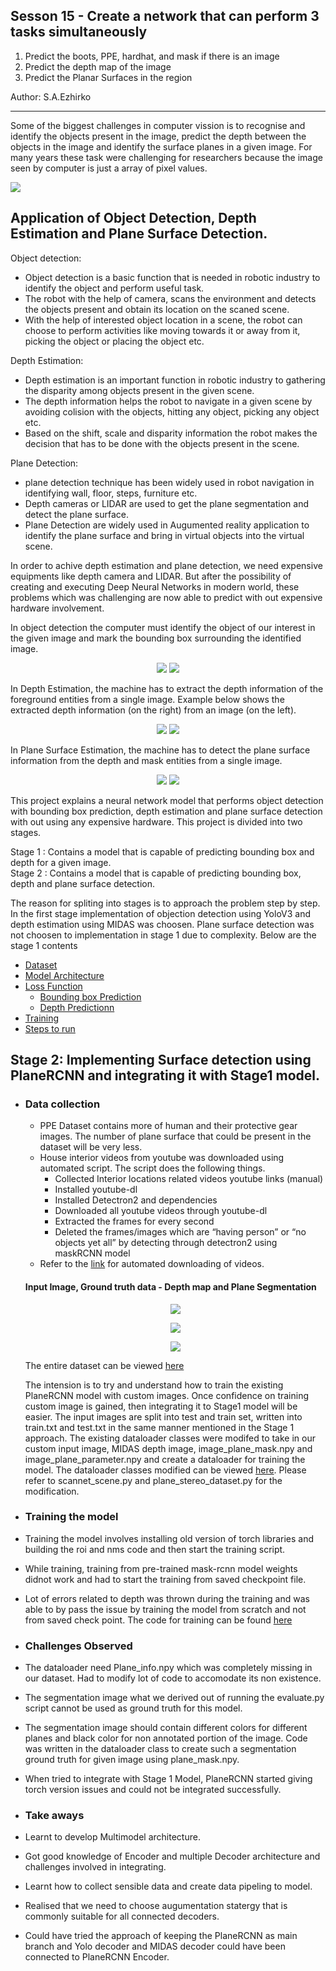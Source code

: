 ## Sesson 15 - Create a network that can perform 3 tasks simultaneously
1.  Predict the boots, PPE, hardhat, and mask if there is an image
2.  Predict the depth map of the image
3.  Predict the Planar Surfaces in the region

Author: S.A.Ezhirko
**********************************************************************************************************************

Some of the biggest challenges in computer vission is to recognise and identify the objects present in the image, predict the depth between the objects in the image and identify the surface planes in a given image. For many years these task were challenging for researchers because the image seen by computer is just a array of pixel values.

![](Images/Image1.jpg)

## Application of Object Detection, Depth Estimation and Plane Surface Detection.
Object detection:

 - Object detection is a basic function that is needed in robotic industry to identify the object and perform useful task. 
 - The robot with the help of camera, scans the environment and detects the objects present and obtain its location on the scaned scene.
 - With the help of interested object location in a scene, the robot can choose to perform activities like moving towards it or away from it, picking the object or placing    the object etc.
 
 Depth Estimation:
 
 - Depth estimation is an important function in robotic industry to gathering the disparity among objects present in the given scene.
 - The depth information helps the robot to navigate in a given scene by avoiding colision with the objects, hitting any object, picking any object etc.
 - Based on the shift, scale and disparity information the robot makes the decision that has to be done with the objects present in the scene.
 
 Plane Detection:
 - plane detection technique has been widely used in robot navigation in identifying wall, floor, steps, furniture etc.
 - Depth cameras or LIDAR are used to get the plane segmentation and detect the plane surface.
 - Plane Detection are widely used in Augumented reality application to identify the plane surface and bring in virtual objects into the virtual scene.

In order to achive depth estimation and plane detection, we need expensive equipments like depth camera and LIDAR. But after the possibility of creating and executing Deep Neural Networks in modern world, these problems which was challenging are now able to predict with out expensive hardware involvement. 

In object detection the computer must identify the object of our interest in the given image and mark the bounding box surrounding the identified image.

<p align="center">
  <img src="Images/Q44.jpg">
  <img src="Images/Q44_BB.jpg">
</p>

In Depth Estimation, the machine has to extract the depth information of the foreground entities from a single image. Example below shows the extracted depth information (on the right) from an image (on the left).

<p align="center">
  <img src="Images/Q44.jpg">
  <img src="Images/Q44_Depth.png">
</p>

In Plane Surface Estimation, the machine has to detect the plane surface information from the depth and mask entities from a single image.
<p align="center">
  <img src="Images/InputImage.jpg">
  <img src="Images/Segmentation_final.png">
</p>

This project explains a neural network model that performs object detection with bounding box prediction, depth estimation and plane surface detection with out using any expensive hardware. This project is divided into two stages.

Stage 1 : Contains a model that is capable of predicting bounding box and depth for a given image.<br>
Stage 2 : Contains a model that is capable of predicting bounding box, depth and plane surface detection.

The reason for spliting into stages is to approach the problem step by step. In the first stage implementation of objection detection using YoloV3 and depth estimation using MIDAS was choosen. Plane surface detection was not choosen to implementation in stage 1 due to complexity. Below are the stage 1 contents

- [Dataset](dataset.md)
- [Model Architecture](ModelArchitecture.md)
- [Loss Function](LossFunction.md)
  - [Bounding box Prediction](LossFunction.md#bounding-box-prediction)
  - [Depth Predictionn](LossFunction.md#depth-loss-function)
- [Training](training.md)
- [Steps to run](steps.md)

## Stage 2: Implementing Surface detection using PlaneRCNN and integrating it with Stage1 model.

- ### Data collection
  - PPE Dataset contains more of human and their protective gear images. The number of plane surface that could be present in the dataset will be very less.
  - House interior videos from youtube was downloaded using automated script. The script does the following things.
    - Collected Interior locations related videos youtube links (manual)
    - Installed youtube-dl
    - Installed Detectron2 and dependencies 
    - Downloaded all youtube videos through youtube-dl
    - Extracted the frames for every second
    - Deleted the frames/images which are “having person” or “no objects yet all” by detecting through detectron2 using maskRCNN model
   - Refer to the [link](https://github.com/eva5covergence/Ezhirko/blob/main/PlaneSurfaceDetection/plane_surface_data_preparation.ipynb) for automated downloading of videos.
   
   #### Input Image, Ground truth data - Depth map and Plane Segmentation
   <p align="center">
     <img src="Images/Stage2_Image1.jpg">
   </p>
   <p align="center">
     <img src="Images/Stage2_Image2.jpg">
   </p>
   <p align="center">
     <img src="Images/Stage2_Image3.jpg">
   </p>
   
   The entire dataset can be viewed [here](https://drive.google.com/drive/u/0/folders/163knHweJJ5ERXLsedm9ZW3ahWkMzHPSl)
   
   The intension is to try and understand how to train the existing PlaneRCNN model with custom images. Once confidence on training custom image is gained, then integrating it to Stage1 model will be easier. The input images are split into test and train set, written into train.txt and test.txt in the same manner mentioned in the Stage 1 approach. The existing dataloader classes were modifed to take in our custom input image, MIDAS depth image, image_plane_mask.npy and image_plane_parameter.npy and create a dataloader for training the model. The dataloader classes modified can be viewed [here](https://github.com/eva5covergence/Ezhirko/tree/main/PlaneSurfaceDetection/datasets). Please refer to scannet_scene.py and plane_stereo_dataset.py for the modification.
   
- ### Training the model
 - Training the model involves installing old version of torch libraries and building the roi and nms code and then start the training script.
 - While training, training from pre-trained mask-rcnn model weights didnot work and had to start the training from saved checkpoint file.
 - Lot of errors related to depth was thrown during the training and was able to by pass the issue by training the model from scratch and not from saved check point.
 The code for training can be found [here](https://github.com/eva5covergence/Ezhirko/blob/main/PlaneSurfaceDetection/Train_PlaneRCNN.ipynb)

- ### Challenges Observed
 - The dataloader need Plane_info.npy which was completely missing in our dataset. Had to modify lot of code to accomodate its non existence.
 - The segmentation image what we derived out of running the evaluate.py script cannot be used as ground truth for this model.
 - The segmentation image should contain different colors for different planes and black color for non annotated portion of the image. Code was written in the dataloader class to create such a segmentation ground truth for given image using plane_mask.npy. 
 - When tried to integrate with Stage 1 Model, PlaneRCNN started giving torch version issues and could not be integrated successfully.
 
- ### Take aways
 - Learnt to develop Multimodel architecture.
 - Got good knowledge of Encoder and multiple Decoder architecture and challenges involved in integrating.
 - Learnt how to collect sensible data and create data pipeling to model.
 - Realised that we need to choose augumentation statergy that is commonly suitable for all connected decoders.
 - Could have tried the approach of keeping the PlaneRCNN as main branch and Yolo decoder and MIDAS decoder could have been connected to PlaneRCNN Encoder.
 
   
   
   
   
   
   
